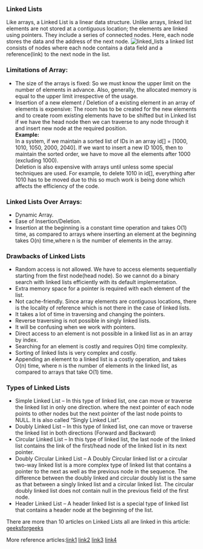 ### Linked Lists 
Like arrays, a Linked List is a linear data structure. Unlike arrays, linked list elements are not stored at a contiguous location; the elements are linked using pointers. They include a series of connected nodes. Here, each node stores the data and the address of the next node.
![linked_lists](https://user-images.githubusercontent.com/103468688/221440855-8cf29876-a64a-4ff8-9dfa-f43f518f1032.png)
a linked list consists of nodes where each node contains a data field and a reference(link) to the next node in the list.

### Limitations of Array: 
- The size of the arrays is fixed: So we must know the upper limit on the number of elements in advance. Also, generally, the allocated memory is equal to the upper limit irrespective of the usage. 
- Insertion of a new element / Deletion of a existing element in an array of elements is expensive: The room has to be created for the new elements and to create room existing elements have to be shifted but in Linked list if we have the head node then we can traverse to any node through it and insert new node at the required position.                       
**Example:**                                
In a system, if we maintain a sorted list of IDs in an array id[] = [1000, 1010, 1050, 2000, 2040]. 
If we want to insert a new ID 1005, then to maintain the sorted order, we have to move all the elements after 1000 (excluding 1000).              
Deletion is also expensive with arrays until unless some special techniques are used. For example, to delete 1010 in id[], everything after 1010 has to be moved due to this so much work is being done which affects the efficiency of the code.

### Linked Lists Over Arrays:
- Dynamic Array.
- Ease of Insertion/Deletion.
- Insertion at the beginning is a constant time operation and takes O(1) time, as compared to arrays where inserting an element at the beginning takes O(n) time,where n is the number of elements in the array.

### Drawbacks of Linked Lists
- Random access is not allowed. We have to access elements sequentially starting from the first node(head node). So we cannot do a binary search with linked lists efficiently with its default implementation. 
- Extra memory space for a pointer is required with each element of the list. 
- Not cache-friendly. Since array elements are contiguous locations, there is the locality of reference which is not there in the case of linked lists.
- It takes a lot of time in traversing and changing the pointers.
- Reverse traversing is not possible in singly linked lists.
- It will be confusing when we work with pointers.
- Direct access to an element is not possible in a linked list as in an array by index.
- Searching for an element is costly and requires O(n) time complexity.
- Sorting of linked lists is very complex and costly.
- Appending an element to a linked list is a costly operation, and takes O(n) time, where n is the number of elements in the linked list, as compared to arrays that take O(1) time.

### Types of Linked Lists
- Simple Linked List – In this type of linked list, one can move or traverse the linked list in only one direction. where the next pointer of each node points to other nodes but the next pointer of the last node points to NULL. It is also called “Singly Linked List”.
- Doubly Linked List – In this type of linked list, one can move or traverse the linked list in both directions (Forward and Backward)
- Circular Linked List – In this type of linked list, the last node of the linked list contains the link of the first/head node of the linked list in its next pointer.
- Doubly Circular Linked List – A Doubly Circular linked list or a circular two-way linked list is a more complex type of linked list that contains a pointer to the next as well as the previous node in the sequence. The difference between the doubly linked and circular doubly list is the same as that between a singly linked list and a circular linked list. The circular doubly linked list does not contain null in the previous field of the first node.
- Header Linked List – A header linked list is a special type of linked list that contains a header node at the beginning of the list. 

There are more than 10 articles on Linked Lists all are linked in this article: [geeksforgeeks](https://www.geeksforgeeks.org/data-structures/linked-list/)

More reference articles:[link1](https://www.geeksforgeeks.org/implementing-iterator-pattern-of-a-single-linked-list/) [link2](https://www.geeksforgeeks.org/linked-list-vs-array/) [link3](https://www.geeksforgeeks.org/the-c-standard-template-library-stl/) [link4](https://www.geeksforgeeks.org/templates-cpp/) 
